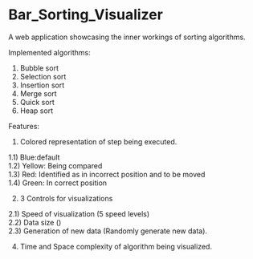 # Bar_Sorting_Visualizer
A web application showcasing the inner workings of sorting algorithms.

Implemented algorithms:
1) Bubble sort
2) Selection sort
3) Insertion sort
4) Merge sort
5) Quick sort
6) Heap sort

Features:

1) Colored representation of step being executed.

  1.1) Blue:default   
  1.2) Yellow: Being compared  
  1.3) Red: Identified as in incorrect position and to be moved  
  1.4) Green: In correct position
  
2) 3 Controls for visualizations

  2.1) Speed of visualization (5 speed levels)  
  2.2) Data size ()  
  2.3) Generation of new data (Randomly generate new data).
  
4) Time and Space complexity of algorithm being visualized.


